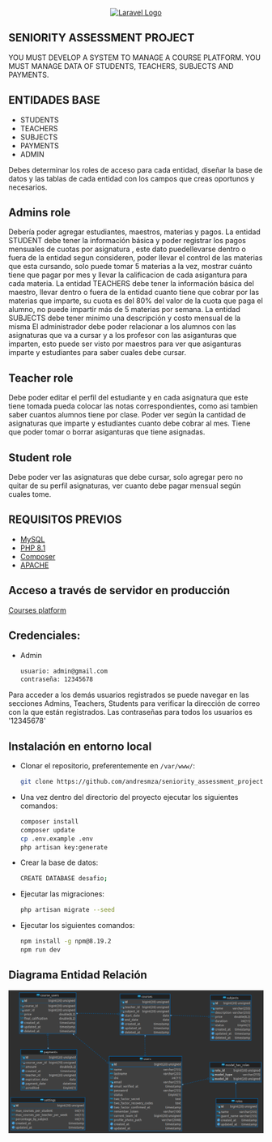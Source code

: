 <p align="center"><a href="https://laravel.com" target="_blank"><img src="https://raw.githubusercontent.com/laravel/art/master/logo-lockup/5%20SVG/2%20CMYK/1%20Full%20Color/laravel-logolockup-cmyk-red.svg" width="400" alt="Laravel Logo"></a></p>


## SENIORITY ASSESSMENT PROJECT

YOU MUST DEVELOP A SYSTEM TO MANAGE A COURSE PLATFORM. YOU MUST MANAGE DATA OF STUDENTS, TEACHERS, SUBJECTS AND PAYMENTS.


## ENTIDADES BASE

- STUDENTS
- TEACHERS
- SUBJECTS
- PAYMENTS
- ADMIN


Debes determinar los roles de acceso para cada entidad, diseñar la base de datos y las tablas de cada entidad con los campos que creas oportunos y necesarios.


## Admins role

Debería poder agregar estudiantes, maestros, materias y pagos. La entidad STUDENT debe tener la información básica y poder registrar los pagos mensuales de cuotas por asignatura , este dato puedellevarse dentro o fuera de la entidad segun consideren, poder llevar el control de las materias que esta cursando, solo puede tomar 5 materias a la vez, mostrar cuánto tiene que pagar por mes y llevar la calificacion de cada asigantura para cada materia. La entidad TEACHERS debe tener la información básica del maestro, llevar dentro o fuera de la entidad cuanto tiene que cobrar por las materias que imparte, su cuota es del 80% del valor de la cuota que paga el alumno, no puede impartir más de 5 materias por semana. La entidad SUBJECTS debe tener minimo una descripción y costo mensual de la misma El administrador debe poder relacionar a los alumnos con las asignaturas que va a cursar y a los profesor con las asiganturas que imparten, esto puede ser visto por maestros para ver que asiganturas imparte y estudiantes para saber cuales debe cursar.


## Teacher role

Debe poder editar el perfil del estudiante y en cada asignatura que este tiene tomada pueda colocar las notas correspondientes, como asi tambien saber cuantos alumnos tiene por clase. Poder ver según la cantidad de asignaturas que imparte y estudiantes cuanto debe cobrar al mes. Tiene que poder tomar o borrar asiganturas que tiene asignadas.


## Student role

Debe poder ver las asignaturas que debe cursar, solo agregar pero no quitar de su perfil asignaturas, ver cuanto debe pagar mensual según cuales tome.


##  REQUISITOS PREVIOS
 
 - <a href="https://www.mysql.com/">MySQL</a>
 - <a href="https://www.php.net/downloads/">PHP 8.1</a>
 - <a href="https://getcomposer.org/">Composer</a>
 - <a href="https://www.apache.org/">APACHE</a>


## Acceso a través de servidor en producción

<a href="http://desafiocursos.ddns.net:8000">Courses platform</a>

## Credenciales:

- Admin

    ``` sh
    usuario: admin@gmail.com
    contraseña: 12345678
	```


Para acceder a los demás usuarios registrados se puede navegar en las secciones Admins, Teachers, Students para verificar la dirección de correo con la que están registrados. Las contraseñas para todos los usuarios es '12345678'

## Instalación en entorno local

 - Clonar el repositorio, preferentemente en  ```/var/www/```:
	
	``` sh
	git clone https://github.com/andresmza/seniority_assessment_project.git
	```

- Una vez dentro del directorio del proyecto ejecutar los siguientes comandos:

    ``` sh
	composer install
	composer update
    cp .env.example .env
    php artisan key:generate
	```

- Crear la base de datos:

    ``` sh
	CREATE DATABASE desafio;
	```

- Ejecutar las migraciones:

    ``` sh
	php artisan migrate --seed
	```

- Ejecutar los siguientes comandos:

    ``` sh
	npm install -g npm@8.19.2
    npm run dev
	```


##  Diagrama Entidad Relación

![DER](https://raw.githubusercontent.com/andresmza/seniority_assessment_project/master/public/diagrama_entidad_relacion.png)